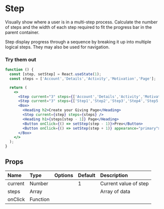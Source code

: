 # Step

Visually show where a user is in a multi-step process. Calculate the number of steps
and the width of each step required to fit the progress bar in the parent container.

Step display progress through a sequence by breaking it up into multiple logical steps. They may also be used for navigation.


### Try them out

```.jsx
function () {
  const [step, setStep] = React.useState(1);
  const steps = ['Account','Details','Activity','Motivation','Page'];

  return (
    <>
      <Step current="3" steps={['Account','Details','Activity','Motivation','Page']} />
      <Step current="3" steps={['Step1','Step2','Step3','Step4','Step5','Step6']} />
      <Box>
        <Heading h2>Create your Giving Page</Heading>
        <Step current={step} steps={steps} />
        <Heading h1>{steps[step - 1]} Page</Heading>
        <Button onClick={() => setStep(step - 1)}>Prev</Button>
        <Button onClick={() => setStep(step + 1)} appearance="primary">Next</Button>
      </Box>
    </>
  );
}
```

## Props

| Name | Type | Options | Default | Description |
| :- | :- | :-: | :- | :- |
| current | Number |  | 1 | Current value of step  |
| steps | Array | | | Array of data |
| onClick | Function | |  |  |
